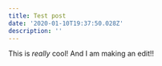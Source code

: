 ```yaml
---
title: Test post
date: '2020-01-10T19:37:50.028Z'
description: ''
---
```

This is _really_ cool! And I am making an edit!!